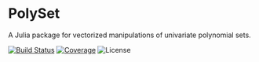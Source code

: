 # PolySet
A Julia package for vectorized manipulations of univariate polynomial sets.

[![Build Status](https://github.com/Theozeud/PolySet.jl/actions/workflows/CI.yml/badge.svg?branch=main)](https://github.com/Theozeud/PolySet.jl/actions/workflows/CI.yml?query=branch%3Amain)
[![Coverage](https://codecov.io/gh/Theozeud/PolySet.jl/branch/main/graph/badge.svg)](https://codecov.io/gh/Theozeud/PolySet.jl)
![License](https://img.shields.io/badge/license-MIT-blue.svg)

